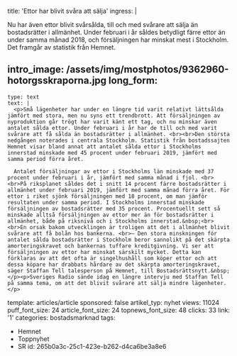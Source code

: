 title: 'Ettor har blivit svåra att sälja'
ingress: |
  <p>Nu har även ettor blivit svårsålda, till och med svårare att sälja än bostadsrätter i allmänhet. Under februari i år såldes betydligt färre ettor än under samma månad 2018, och försäljningen har minskat mest i Stockholm. Det framgår av statistik från Hemnet.
  </p>
  
intro_image: /assets/img/mostphotos/9362960-hotorgsskraporna.jpg
long_form:
  -
    type: text
    text: |
      <p>Små lägenheter har under en längre tid varit relativt lättsålda jämfört med stora, men nu syns ett trendbrott. Att försäljningen av nyproduktion går trögt har varit känt ett tag, och nu minskar även antalet sålda ettor. Under februari i år har de till och med varit svårare att få sålda än bostadsrätter i allmänhet. <br><br>Den största nedgången noterades i centrala Stockholm. Statistik från bostadssajten Hemnet visar bland annat att antalet sålda ettor i Stockholms innerstad minskade med 45 procent under februari 2019, jämfört med samma period förra året. 
      
      Antalet försäljningar av ettor i Stockholms län minskade med 37 procent under februari i år, jämfört med samma månad i fjol. <br><br>På riksplanet såldes det i snitt 14 procent färre bostadsrätter i allmänhet under februari 2019, jämfört med samma månad förra året. För ettor i riket sjönk försäljningen med 18 procent, om man jämför resultaten under samma period. I Stockholms innerstad minskade försäljningen av bostadsrätter med 35 procent. Procentuellt sett så minskade alltså försäljningen av ettor mer än för bostadsrätter i allmänhet, både på riksnivå och i Stockholms innerstad.&nbsp;<br><br>En orsak bakom utvecklingen är troligen att det i allmänhet blivit svårare att få bolån hos bankerna. <br>– Den stora minskningen för antalet sålda bostadsrätter i Stockholm beror sannolikt på det skärpta amorteringskravet och bankernas tuffare kreditgivning. Vi ser att försäljningen av ettor har minskat särskilt mycket. Detta kan förklaras av att det ofta är singelhushåll som köper ettor och att dessa köpare har drabbats hårdare av det skärpta amorteringskravet, säger Staffan Tell talesperson på Hemnet, till Bostadsrättsnytt.&nbsp;</p><p>Sveriges Radio sände idag en längre intervju med Staffan Tell på samma tema, om att det blivit svårare att sälja mindre lägenheter.</p>
      
template: articles/article
sponsored: false
artikel_typ: nyhet
views: 11024
puff_font_size: 24
article_font_size: 24
topnews_font_size: 48
clicks: 33
link: '1'
categories: bostadsmarknad
tags:
  - Hemnet
  - Toppnyhet
  - SR
id: 265b0a3c-25c1-423e-b262-d4ca6be3a8e6
